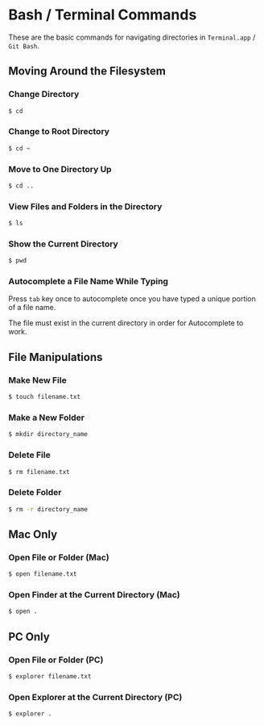 <!-- TITLE: Bash Commands -->
<!-- SUBTITLE: Cheat sheet for navigating the shell. -->

# Bash / Terminal Commands

These are the basic commands for navigating directories in `Terminal.app` / `Git Bash`.

## Moving Around the Filesystem

### Change Directory

```bash
$ cd
```

### Change to Root Directory

```bash
$ cd ~
```

### Move to One Directory Up

```bash
$ cd ..
```


### View Files and Folders in the Directory

```bash
$ ls
```

### Show the Current Directory

```bash
$ pwd
```

### Autocomplete a File Name While Typing

Press `tab` key once to autocomplete once you have typed a unique portion of a file name.

The file must exist in the current directory in order for Autocomplete to work.

## File Manipulations

### Make New File

```bash
$ touch filename.txt
```

### Make a New Folder

```bash
$ mkdir directory_name
```

### Delete File

```bash
$ rm filename.txt
```

### Delete Folder

```bash
$ rm -r directory_name
```

## Mac Only

### Open File or Folder (Mac)

```bash
$ open filename.txt
```

### Open Finder at the Current Directory (Mac)

```bash
$ open .
```

## PC Only

### Open File or Folder (PC)

```bash
$ explorer filename.txt
```

### Open Explorer at the Current Directory (PC)

```bash
$ explorer .
```
